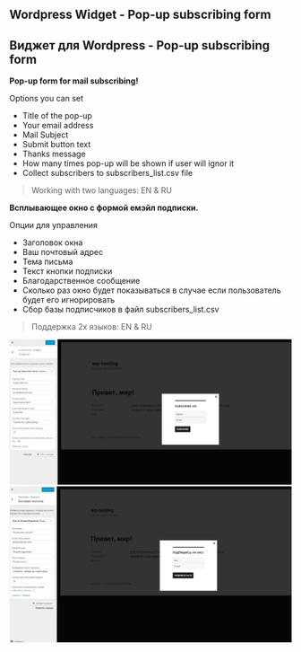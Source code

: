 ## Wordpress Widget - Pop-up subscribing form
## Виджет для Wordpress - Pop-up subscribing form

__Pop-up form for mail subscribing!__

Options you can set

* Title of the pop-up
* Your email address
* Mail Subject
* Submit button text
* Thanks message
* How many times pop-up will be shown if user will ignor it
* Collect subscribers to subscribers_list.csv file

> Working with two languages: EN & RU

__Всплывающее окно с формой емэйл подписки.__

Опции для управления

* Заголовок окна
* Ваш почтовый адрес
* Тема письма
* Текст кнопки подписки
* Благодарственное сообщение
* Сколько раз окно будет показываться в случае если пользователь будет его игнорировать 
* Сбор базы подписчиков в файл subscribers_list.csv 

> Поддержка 2х языков: EN & RU

![screenshot_Eng](/img/screenshot_Eng.jpg?raw=true)
![screenshot_Ru](/img/screenshot_Ru.jpg?raw=true)
